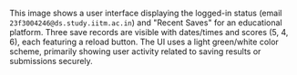 This image shows a user interface displaying the logged-in status (email `23f3004246@ds.study.iitm.ac.in`) and "Recent Saves" for an educational platform. Three save records are visible with dates/times and scores (5, 4, 6), each featuring a reload button. The UI uses a light green/white color scheme, primarily showing user activity related to saving results or submissions securely.